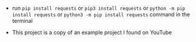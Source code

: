 - run `pip install requests` or `pip3 install requests` 
or `python -m pip install requests` or 
`python3 -m pip install requests` command in the terminal

- This project is a copy of an example project I found on YouTube